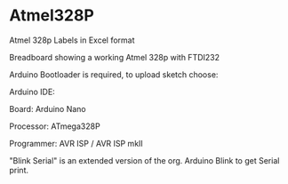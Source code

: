 # Atmel328P

Atmel 328p Labels in Excel format

Breadboard showing a working Atmel 328p with FTDI232

Arduino Bootloader is required, to upload sketch choose:

Arduino IDE:

Board: Arduino Nano

Processor: ATmega328P

Programmer: AVR ISP / AVR ISP mkII

"Blink Serial" is an extended version of the org. Arduino Blink to get Serial print.

